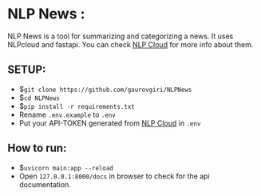 # NLP News :

NLP News is a tool for summarizing and categorizing a news. It uses NLPcloud and fastapi. You can check [NLP Cloud](https://nlpcloud.com) for more info about them.


## SETUP:

- $`git clone https://github.com/gaurovgiri/NLPNews`
- $`cd NLPNews`
- $`pip install -r requirements.txt` 
- Rename `.env.example` to `.env`
- Put your API-TOKEN generated from [NLP Cloud](https://nlpcloud.com) in `.env`


## How to run:

- $`uvicorn main:app --reload`
- Open `127.0.0.1:8000/docs` in browser to check for the api documentation.


